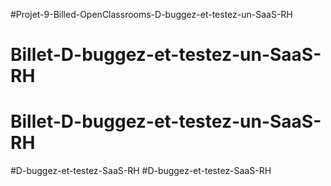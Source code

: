 #Projet-9-Billed-OpenClassrooms-D-buggez-et-testez-un-SaaS-RH
# Billet-D-buggez-et-testez-un-SaaS-RH
# Billet-D-buggez-et-testez-un-SaaS-RH
#D-buggez-et-testez-SaaS-RH
#D-buggez-et-testez-SaaS-RH
